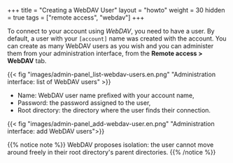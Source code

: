 +++
title = "Creating a WebDAV User"
layout = "howto"
weight = 30
hidden = true
tags = ["remote access", "webdav"]
+++

To connect to your account using *WebDAV*, you need to have a user. By default, a user with your `[account]` name was created with the account. You can create as many WebDAV users as you wish and you can administer them from your administration interface, from the **Remote access > WebDAV** tab.

{{< fig "images/admin-panel_list-webdav-users.en.png" "Administration interface: list of WebDAV users" >}}

- Name: WebDAV user name prefixed with your account name,
- Password: the password assigned to the user,
- Root directory: the directory where the user finds their connection.

{{< fig "images/admin-panel_add-webdav-user.en.png" "Administration interface: add WebDAV users">}}

{{% notice note %}}
WebDAV proposes isolation: the user cannot move around freely in their root directory's parent directories.
{{% /notice %}}
